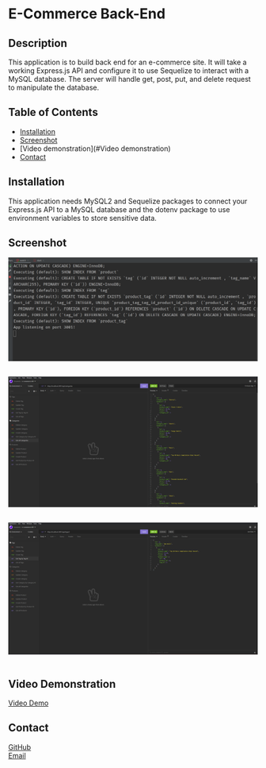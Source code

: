 # E-Commerce Back-End


## Description

This application is to build back end for an e-commerce site. It will take a working Express.js API and configure it to use Sequelize to interact with a MySQL database.
The server will handle get, post, put, and delete request to manipulate the database.


## Table of Contents

* [Installation](#Installation)
* [Screenshot](#Screenshot)
* [Video demonstration](#Video demonstration)
* [Contact](#Contact)


## Installation

This application needs MySQL2 and Sequelize packages to connect your Express.js API to a MySQL database and the dotenv package to use environment variables to store sensitive data.


## Screenshot

<img src="./images/img1.png"><pre></pre>
<img src="./images/img2.png"><pre></pre>
<img src="./images/img3.png"><pre></pre>


## Video Demonstration

[Video Demo](https://drive.google.com/file/d/1fstFBNr4hLtiCgyCU6wo_YhCfBqKEB9W/view?usp=sharing)


## Contact

[GitHub](https://github.com/Abi-2021)  
[Email](mailto:abira0607@gmail.com)



